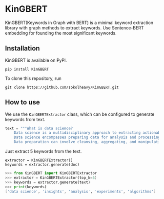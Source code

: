 # KinGBERT

KinGBERT(Keywords in Graph with BERT) is a minimal keyword extraction library with graph methods to extract keywords. Use Sentence-BERT embedding for founding the most significant keywords.

## Installation

KinGBERT is available on PyPI.

```
pip install KinGBERT
```

To clone this repository, run

```
git clone https://github.com/sokolheavy/KinGBERT.git
```

## How to use

We use the `KinGBERTExtractor` class, which can be configured to generate keywords from text.
```python
text = """What is data science?
    Data science is a multidisciplinary approach to extracting actionable insights from the large and ever-increasing volumes of data collected and created by today’s organizations. 
    Data science encompasses preparing data for analysis and processing, performing advanced data analysis, and presenting the results to reveal patterns and enable stakeholders to draw informed conclusions.
    Data preparation can involve cleansing, aggregating, and manipulating it to be ready for specific types of processing. Analysis requires the development and use of algorithms, analysis and AI models. It’s driven by software that combs through data to find patterns within to transform these patterns into predictions that support business decision-making. The accuracy of these predictions must be validated through scientifically designed tests and experiments. And the results should be shared through the skillful use of data visualization tools that make it possible for anyone to see the patterns and understand trends."""
```
Just extract 5 keywords from the text.

    extractor = KinGBERTExtractor()
    keywords = extractor.generate(doc)

```python
>>> from KinGBERT import KinGBERTExtractor
>>> extractor = KinGBERTExtractor(top_k=5)
>>> keywords = extractor.generate(text)
>>> print(keywords)
['data science', 'insights', 'analysis', 'experiments', 'algorithms']
```
